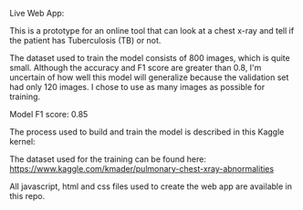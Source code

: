 
Live Web App: 

This is a prototype for an online tool that can look at a chest x-ray and tell if the patient has Tuberculosis (TB) or not. 

The dataset used to train the model consists of 800 images, which is quite small. Although the accuracy and F1 score are greater than 0.8, I'm uncertain of how well this model will generalize because the validation set had only 120 images. I chose to use as many images as possible for training.

Model F1 score: 0.85

The process used to build and train the model is described in this Kaggle kernel:


The dataset used for the training can be found here:
https://www.kaggle.com/kmader/pulmonary-chest-xray-abnormalities

All javascript, html and css files used to create the web app are available in this repo.

